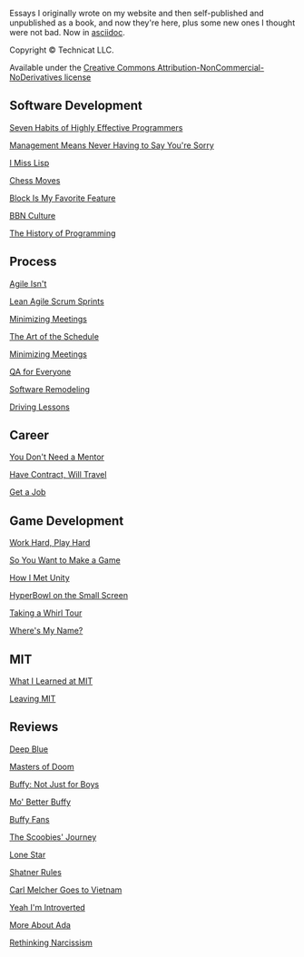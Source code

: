 Essays I originally wrote on my website and then self-published and unpublished as a book, and now they're here, plus some new ones I thought were not bad.
Now in [asciidoc](https://gist.github.com/dcode/0cfbf2699a1fe9b46ff04c41721dda74).

Copyright &copy; Technicat LLC.

Available under the [Creative Commons Attribution-NonCommercial-NoDerivatives license](https://creativecommons.org/licenses/by-nc-nd/4.0/)

## Software Development

[Seven Habits of Highly Effective Programmers](software/sevenhabitsofhighlyeffectiveprogrammers.adoc)

[Management Means Never Having to Say You're Sorry](software/managementmeansneverhavingtosayyouresorry.adoc)

[I Miss Lisp](software/imisslisp.adoc)

[Chess Moves](software/chessmoves.adoc)

[Block Is My Favorite Feature](software/blockismyfavoritefeature.adoc)

[BBN Culture](software/blockismybbnculture.adoc)

[The History of Programming](software/historyofprogramming.adoc)

## Process

[Agile Isn't](software/agileisnt.adoc)

[Lean Agile Scrum Sprints](software/leanagilescrumsprints.adoc)

[Minimizing Meetings](software/minimizingmeetings.adoc)

[The Art of the Schedule](software/artoftheschedule.adoc)

[Minimizing Meetings](software/minimizingmeetings.adoc)

[QA for Everyone](software/qaforeveryone.adoc)

[Software Remodeling](software/softwareremodeling.adoc)

[Driving Lessons](software/drivinglessons.adoc)

## Career

[You Don't Need a Mentor](software/youdontneedamentor.adoc)

[Have Contract, Will Travel](software/havecontractwilltravel.adoc)

[Get a Job](software/getajob.adoc)


## Game Development

[Work Hard, Play Hard](gamedev/workandplay.adoc)

[So You Want to Make a Game](gamedev/soyouwanttomakeagame.adoc)

[How I Met Unity](gamedev/howimetunity.adoc)

[HyperBowl on the Small Screen ](gamedev/hyperbowlonthesmallscreen.adoc)

[Taking a Whirl Tour](gamedev/takingawhirltour.adoc)

[Where's My Name?](gamedev/wheresmyname.adoc)

## MIT

[What I Learned at MIT](mit/whatilearnedatmit.adoc)

[Leaving MIT](mit/leavingmit.adoc)

## Reviews

[Deep Blue](reviews/deepblue.adoc)

[Masters of Doom](reviews/mastersofdoom.adoc)

[Buffy: Not Just for Boys](reviews/buffynotjustforboys.adoc)

[Mo' Better Buffy](reviews/betterbuffy.adoc)

[Buffy Fans](reviews/buffyfans.adoc)

[The Scoobies' Journey](reviews/scoobies.adoc)

[Lone Star](reviews/whoknewtexansweresodeep.adoc)

[Shatner Rules](reviews/shatnerrules.adoc)

[Carl Melcher Goes to Vietnam](reviews/carlmelcher.adoc)

[Yeah I'm Introverted](reviews/yeahimintroverted.adoc)

[More About Ada](reviews/moreaboutada.adoc)

[Rethinking Narcissism](reviews/rethinkingnarcissism.adoc)


